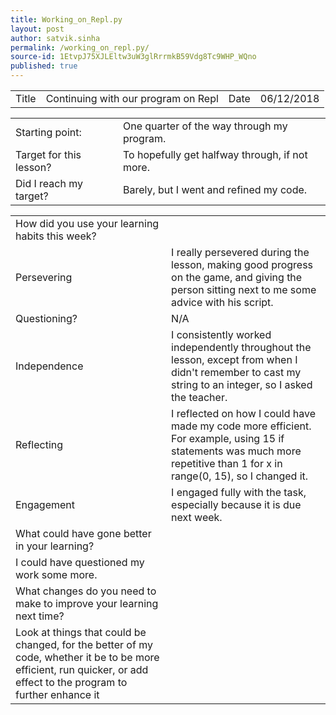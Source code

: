 ```yaml
---
title: Working_on_Repl.py
layout: post
author: satvik.sinha
permalink: /working_on_repl.py/
source-id: 1EtvpJ75XJLEltw3uW3glRrrmkB59Vdg8Tc9WHP_WQno
published: true
---
```

<table>
  <tr>
    <td class="title">Title</td>
    <td>Continuing with our program on Repl</td>
    <td class="title">Date</td>
    <td>06/12/2018</td>
  </tr>
</table>


<table>
  <tr>
    <td class="title">Starting point:</td>
    <td>One quarter of the way through my program.</td>
  </tr>
  <tr>
    <td class="title">Target for this lesson?</td>
    <td>To hopefully get halfway through, if not more.</td>
  </tr>
  <tr>
    <td class="title">Did I reach my target? </td>
    <td>Barely, but I went and refined my code.</td>
  </tr>
</table>


<table>
  <tr>
    <td class="title">How did you use your learning habits this week?</td>
  </tr>
  <tr>
    <td class="title">Persevering</td>
    <td>I really persevered during the lesson, making good progress on the game, and giving the person sitting next to me some advice with his script.</td>
  </tr>
  <tr>
    <td class="title">Questioning?</td>
    <td>N/A</td>
  </tr>
  <tr>
    <td class="title">Independence</td>
    <td>I consistently worked independently throughout the lesson, except from when I didn't remember to cast my string to an integer, so I asked the teacher.</td>
  </tr>
  <tr>
    <td class="title">Reflecting</td>
    <td>I reflected on how I could have made my code more efficient. For example, using 15 if statements was much more repetitive than 1 for x in range(0, 15), so I changed it.</td>
  </tr>
  <tr>
    <td class="title">Engagement</td>
    <td>I engaged fully with the task, especially because it is due next week.</td>
  </tr>
  <tr>
    <td class="title">What could have gone better in your learning?</td>
  </tr>
  <tr>
    <td class="title">I could have questioned my work some more.</td>
  </tr>
  <tr>
    <td class="title">What changes do you need to make to improve your learning next time?</td>
  </tr>
  <tr>
    <td>Look at things that could be changed, for the better of my code, whether it be to be more efficient, run quicker, or add effect to the program to further enhance it</td>
  </tr>
</table>


